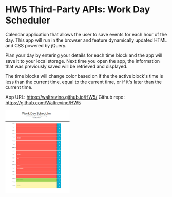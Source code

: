 # HW5 Third-Party APIs: Work Day Scheduler

Calendar application that allows the user to save events for each hour of the day. This app will run in the browser and feature dynamically updated HTML and CSS powered by jQuery.

Plan your day by entering your details for each time block and the app will save it to your local storage.  Next time you open the app, the information that was previously saved will be retrieved and displayed.

The time blocks will change color based on if the the active block's time is less than the current time, equal to the current time, or if it's later than the current time.  

App URL: https://waltrevino.github.io/HW5/
Github repo: https://github.com/Waltrevino/HW5

<img src="images/work_day_schedule.jpg" width="200">